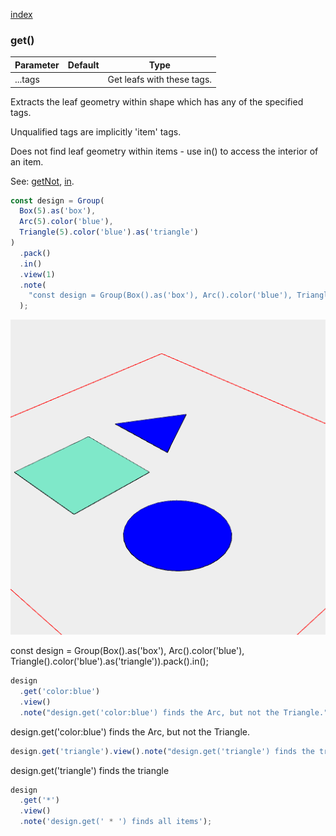 [index](../../nb/api/index.md)
### get()
Parameter|Default|Type
---|---|---
|...tags||Get leafs with these tags.

Extracts the leaf geometry within shape which has any of the specified tags.

Unqualified tags are implicitly 'item' tags.

Does not find leaf geometry within items - use in() to access the interior of an item.

See: [getNot](https://raw.githubusercontent.com/jsxcad/JSxCAD/master/nb/api/getNot.nb), [in](https://raw.githubusercontent.com/jsxcad/JSxCAD/master/nb/api/in.nb).

```JavaScript
const design = Group(
  Box(5).as('box'),
  Arc(5).color('blue'),
  Triangle(5).color('blue').as('triangle')
)
  .pack()
  .in()
  .view(1)
  .note(
    "const design = Group(Box().as('box'), Arc().color('blue'), Triangle().color('blue').as('triangle')).pack().in();"
  );
```

![Image](get.md.design_1.png)

const design = Group(Box().as('box'), Arc().color('blue'), Triangle().color('blue').as('triangle')).pack().in();

```JavaScript
design
  .get('color:blue')
  .view()
  .note("design.get('color:blue') finds the Arc, but not the Triangle.");
```

design.get('color:blue') finds the Arc, but not the Triangle.

```JavaScript
design.get('triangle').view().note("design.get('triangle') finds the triangle");
```

design.get('triangle') finds the triangle

```JavaScript
design
  .get('*')
  .view()
  .note('design.get(' * ') finds all items');
```
